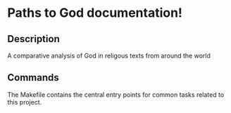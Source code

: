 # Paths to God documentation!

## Description

A comparative analysis of God in religous texts from around the world

## Commands

The Makefile contains the central entry points for common tasks related to this project.

